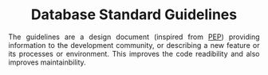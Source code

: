 <h1 align = "center">Database Standard Guidelines</h1>

<div align = "justify">

The guidelines are a design document (inspired from [PEP](https://peps.python.org/pep-0001/)) providing information to
the development community, or describing a new feature or its processes or environment. This improves the code readibility
and also improves maintainbility.

</div>
